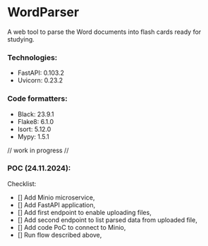 # WordParser
A web tool to parse the Word documents into flash cards ready for studying.

### Technologies:

- FastAPI: 0.103.2
- Uvicorn: 0.23.2


### Code formatters:

- Black: 23.9.1
- Flake8: 6.1.0
- Isort: 5.12.0
- Mypy: 1.5.1


// work in progress //

### POC (24.11.2024):

Checklist:

- [] Add Minio microservice,
- [] Add FastAPI application,
- [] Add first endpoint to enable uploading files,
- [] Add second endpoint to list parsed data from uploaded file,
- [] Add code PoC to connect to Minio,
- [] Run flow described above,
